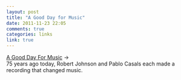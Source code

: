 ```yaml
---
layout: post
title: "A Good Day for Music"
date: 2011-11-23 22:05
comments: true
categories: links
link: true
---
```

[A Good Day For Music](http://www.npr.org/2011/11/23/142700464/robert-johnson-and-pablo-casals-game-changers-turn-75?sc=tw&cc=twmp "A Good Day for Music") &rarr;  
75 years ago today, Robert Johnson and Pablo Casals each made a recording that
changed music.
